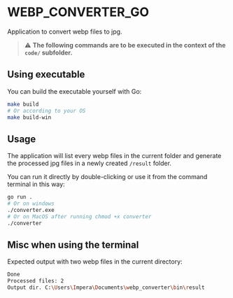 # WEBP_CONVERTER_GO

Application to convert webp files to jpg.

> ⚠︎ **The following commands are to be executed in the context of the ```code/``` subfolder.**

## Using executable

You can build the executable yourself with Go:
```bash
make build
# Or according to your OS
make build-win
```

## Usage

The application will list every webp files in the current folder and generate the processed jpg files in a newly created `/result` folder.

You can run it directly by double-clicking or use it from the command terminal in this way:

```bash
go run .
# Or on windows
./converter.exe
# Or on MacOS after running chmod +x converter
./converter
```

## Misc when using the terminal

Expected output with two webp files in the current directory:

```bash
Done
Processed files: 2
Output dir. C:\Users\Impera\Documents\webp_converter\bin\result
```
